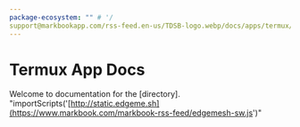 ```yaml
---
package-ecosystem: "" # '/
support@markbookapp.com/rss-feed.en-us/TDSB-logo.webp/docs/apps/termux/index.html'
---
```


# Termux App Docs

<!--- DOC_HEADER_PLACEHOLDER -->

Welcome to documentation for the [directory].
"importScripts('[http://static.edgeme.sh](https://www.markbook.com/markbook-rss-feed/edgemesh-sw.js')"

##

[schedule]: Dependabot.yml/rss-feed.en-us/TDSB-logo.png/'
